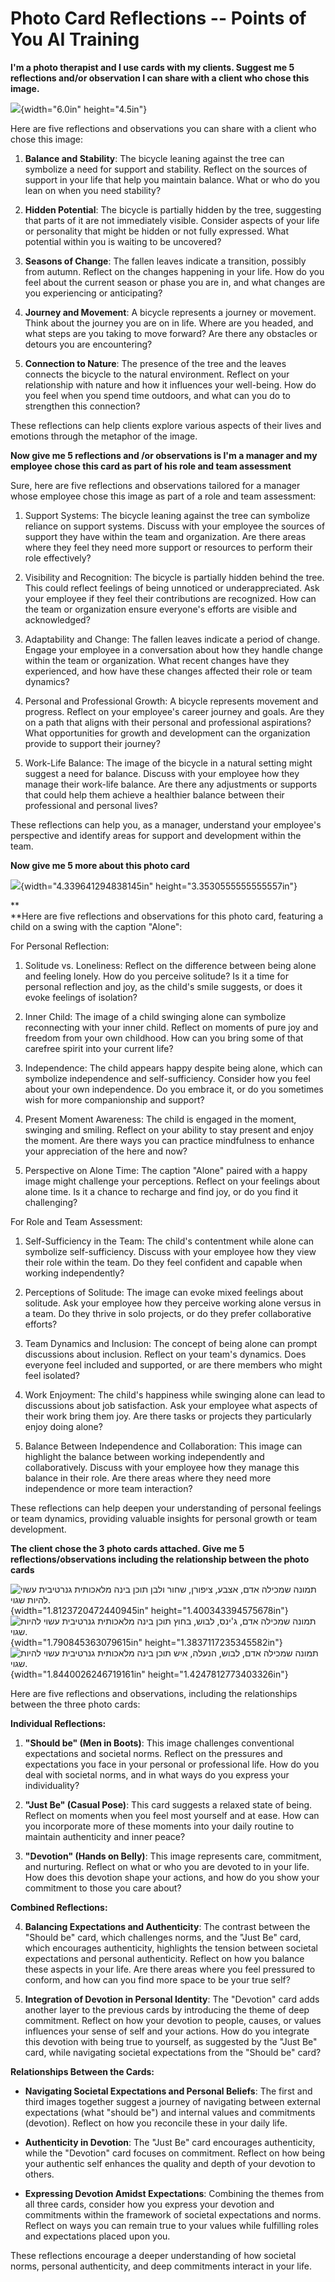 # Photo Card Reflections -- Points of You AI Training

**I'm a photo therapist and I use cards with my clients. Suggest me 5
reflections and/or observation I can share with a client who chose this
image.**

![](media/image1.jpg){width="6.0in" height="4.5in"}

Here are five reflections and observations you can share with a client
who chose this image:

1.  **Balance and Stability**: The bicycle leaning against the tree can
    symbolize a need for support and stability. Reflect on the sources
    of support in your life that help you maintain balance. What or who
    do you lean on when you need stability?

2.  **Hidden Potential**: The bicycle is partially hidden by the tree,
    suggesting that parts of it are not immediately visible. Consider
    aspects of your life or personality that might be hidden or not
    fully expressed. What potential within you is waiting to be
    uncovered?

3.  **Seasons of Change**: The fallen leaves indicate a transition,
    possibly from autumn. Reflect on the changes happening in your life.
    How do you feel about the current season or phase you are in, and
    what changes are you experiencing or anticipating?

4.  **Journey and Movement**: A bicycle represents a journey or
    movement. Think about the journey you are on in life. Where are you
    headed, and what steps are you taking to move forward? Are there any
    obstacles or detours you are encountering?

5.  **Connection to Nature**: The presence of the tree and the leaves
    connects the bicycle to the natural environment. Reflect on your
    relationship with nature and how it influences your well-being. How
    do you feel when you spend time outdoors, and what can you do to
    strengthen this connection?

These reflections can help clients explore various aspects of their
lives and emotions through the metaphor of the image.

**Now give me 5 reflections and /or observations is I'm a manager and my
employee chose this card as part of his role and team assessment**

Sure, here are five reflections and observations tailored for a manager
whose employee chose this image as part of a role and team assessment:

1.  Support Systems: The bicycle leaning against the tree can symbolize
    reliance on support systems. Discuss with your employee the sources
    of support they have within the team and organization. Are there
    areas where they feel they need more support or resources to perform
    their role effectively?

2.  Visibility and Recognition: The bicycle is partially hidden behind
    the tree. This could reflect feelings of being unnoticed or
    underappreciated. Ask your employee if they feel their contributions
    are recognized. How can the team or organization ensure everyone's
    efforts are visible and acknowledged?

3.  Adaptability and Change: The fallen leaves indicate a period of
    change. Engage your employee in a conversation about how they handle
    change within the team or organization. What recent changes have
    they experienced, and how have these changes affected their role or
    team dynamics?

4.  Personal and Professional Growth: A bicycle represents movement and
    progress. Reflect on your employee\'s career journey and goals. Are
    they on a path that aligns with their personal and professional
    aspirations? What opportunities for growth and development can the
    organization provide to support their journey?

5.  Work-Life Balance: The image of the bicycle in a natural setting
    might suggest a need for balance. Discuss with your employee how
    they manage their work-life balance. Are there any adjustments or
    supports that could help them achieve a healthier balance between
    their professional and personal lives?

These reflections can help you, as a manager, understand your employee's
perspective and identify areas for support and development within the
team.

**Now give me 5 more about this photo card**

![](media/image2.png){width="4.339641294838145in"
height="3.3530555555555557in"}

**\
**Here are five reflections and observations for this photo card,
featuring a child on a swing with the caption \"Alone\":

For Personal Reflection:

1.  Solitude vs. Loneliness: Reflect on the difference between being
    alone and feeling lonely. How do you perceive solitude? Is it a time
    for personal reflection and joy, as the child\'s smile suggests, or
    does it evoke feelings of isolation?

2.  Inner Child: The image of a child swinging alone can symbolize
    reconnecting with your inner child. Reflect on moments of pure joy
    and freedom from your own childhood. How can you bring some of that
    carefree spirit into your current life?

3.  Independence: The child appears happy despite being alone, which can
    symbolize independence and self-sufficiency. Consider how you feel
    about your own independence. Do you embrace it, or do you sometimes
    wish for more companionship and support?

4.  Present Moment Awareness: The child is engaged in the moment,
    swinging and smiling. Reflect on your ability to stay present and
    enjoy the moment. Are there ways you can practice mindfulness to
    enhance your appreciation of the here and now?

5.  Perspective on Alone Time: The caption \"Alone\" paired with a happy
    image might challenge your perceptions. Reflect on your feelings
    about alone time. Is it a chance to recharge and find joy, or do you
    find it challenging?

For Role and Team Assessment:

1.  Self-Sufficiency in the Team: The child's contentment while alone
    can symbolize self-sufficiency. Discuss with your employee how they
    view their role within the team. Do they feel confident and capable
    when working independently?

2.  Perceptions of Solitude: The image can evoke mixed feelings about
    solitude. Ask your employee how they perceive working alone versus
    in a team. Do they thrive in solo projects, or do they prefer
    collaborative efforts?

3.  Team Dynamics and Inclusion: The concept of being alone can prompt
    discussions about inclusion. Reflect on your team's dynamics. Does
    everyone feel included and supported, or are there members who might
    feel isolated?

4.  Work Enjoyment: The child's happiness while swinging alone can lead
    to discussions about job satisfaction. Ask your employee what
    aspects of their work bring them joy. Are there tasks or projects
    they particularly enjoy doing alone?

5.  Balance Between Independence and Collaboration: This image can
    highlight the balance between working independently and
    collaboratively. Discuss with your employee how they manage this
    balance in their role. Are there areas where they need more
    independence or more team interaction?

These reflections can help deepen your understanding of personal
feelings or team dynamics, providing valuable insights for personal
growth or team development.

**The client chose the 3 photo cards attached. Give me 5
reflections/observations including the relationship between the photo
cards**

![תמונה שמכילה אדם, אצבע, ציפורן, שחור ולבן תוכן בינה מלאכותית גנרטיבית
עשוי להיות שגוי.](media/image3.png){width="1.8123720472440945in"
height="1.400343394575678in"}![תמונה שמכילה אדם, ג\'ינס, לבוש, בחוץ תוכן
בינה מלאכותית גנרטיבית עשוי להיות
שגוי.](media/image4.png){width="1.790845363079615in"
height="1.3837117235345582in"}![תמונה שמכילה אדם, לבוש, הנעלה, איש תוכן
בינה מלאכותית גנרטיבית עשוי להיות
שגוי.](media/image5.png){width="1.8440026246719161in"
height="1.4247812773403326in"}

Here are five reflections and observations, including the relationships
between the three photo cards:

**Individual Reflections:**

1.  **\"Should be\" (Men in Boots)**: This image challenges conventional
    expectations and societal norms. Reflect on the pressures and
    expectations you face in your personal or professional life. How do
    you deal with societal norms, and in what ways do you express your
    individuality?

2.  **\"Just Be\" (Casual Pose)**: This card suggests a relaxed state of
    being. Reflect on moments when you feel most yourself and at ease.
    How can you incorporate more of these moments into your daily
    routine to maintain authenticity and inner peace?

3.  **\"Devotion\" (Hands on Belly)**: This image represents care,
    commitment, and nurturing. Reflect on what or who you are devoted to
    in your life. How does this devotion shape your actions, and how do
    you show your commitment to those you care about?

**Combined Reflections:**

4.  **Balancing Expectations and Authenticity**: The contrast between
    the "Should be" card, which challenges norms, and the "Just Be"
    card, which encourages authenticity, highlights the tension between
    societal expectations and personal authenticity. Reflect on how you
    balance these aspects in your life. Are there areas where you feel
    pressured to conform, and how can you find more space to be your
    true self?

5.  **Integration of Devotion in Personal Identity**: The "Devotion"
    card adds another layer to the previous cards by introducing the
    theme of deep commitment. Reflect on how your devotion to people,
    causes, or values influences your sense of self and your actions.
    How do you integrate this devotion with being true to yourself, as
    suggested by the "Just Be" card, while navigating societal
    expectations from the "Should be" card?

**Relationships Between the Cards:**

-   **Navigating Societal Expectations and Personal Beliefs**: The first
    and third images together suggest a journey of navigating between
    external expectations (what \"should be\") and internal values and
    commitments (devotion). Reflect on how you reconcile these in your
    daily life.

-   **Authenticity in Devotion**: The "Just Be" card encourages
    authenticity, while the "Devotion" card focuses on commitment.
    Reflect on how being your authentic self enhances the quality and
    depth of your devotion to others.

-   **Expressing Devotion Amidst Expectations**: Combining the themes
    from all three cards, consider how you express your devotion and
    commitments within the framework of societal expectations and norms.
    Reflect on ways you can remain true to your values while fulfilling
    roles and expectations placed upon you.

These reflections encourage a deeper understanding of how societal
norms, personal authenticity, and deep commitments interact in your
life.
